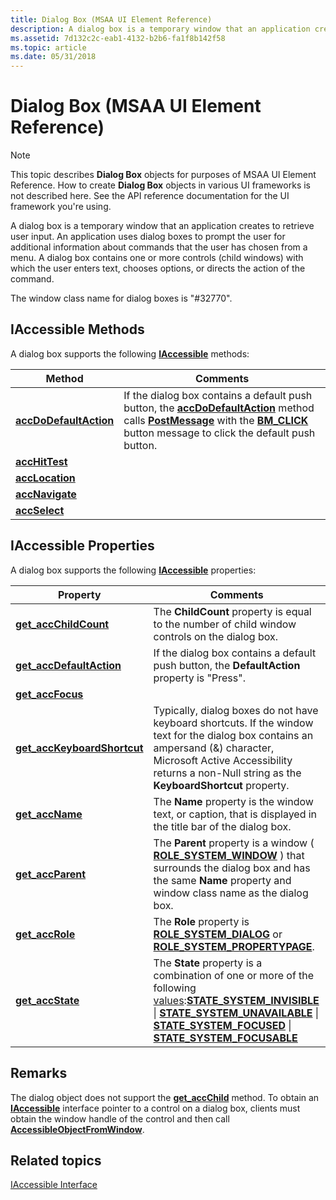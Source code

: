 ```yaml
---
title: Dialog Box (MSAA UI Element Reference)
description: A dialog box is a temporary window that an application creates to retrieve user input.
ms.assetid: 7d132c2c-eab1-4132-b2b6-fa1f8b142f58
ms.topic: article
ms.date: 05/31/2018
---
```


# Dialog Box (MSAA UI Element Reference)

> [!Note]  
> This topic describes **Dialog Box** objects for purposes of MSAA UI Element Reference. How to create **Dialog Box** objects in various UI frameworks is not described here. See the API reference documentation for the UI framework you're using.

 

A dialog box is a temporary window that an application creates to retrieve user input. An application uses dialog boxes to prompt the user for additional information about commands that the user has chosen from a menu. A dialog box contains one or more controls (child windows) with which the user enters text, chooses options, or directs the action of the command.

The window class name for dialog boxes is "\#32770".

## IAccessible Methods

A dialog box supports the following [**IAccessible**](/windows/desktop/api/oleacc/nn-oleacc-iaccessible) methods:



| Method                                                                    | Comments                                                                                                                                                                                                                                                                               |
|---------------------------------------------------------------------------|----------------------------------------------------------------------------------------------------------------------------------------------------------------------------------------------------------------------------------------------------------------------------------------|
| [**accDoDefaultAction**](/windows/desktop/api/Oleacc/nf-oleacc-iaccessible-accdodefaultaction) | If the dialog box contains a default push button, the [**accDoDefaultAction**](/windows/desktop/api/Oleacc/nf-oleacc-iaccessible-accdodefaultaction) method calls [**PostMessage**](https://docs.microsoft.com/windows/desktop/api/winuser/nf-winuser-postmessagea) with the [**BM\_CLICK**](https://docs.microsoft.com/windows/desktop/Controls/bm-click) button message to click the default push button. |
| [**accHitTest**](/windows/desktop/api/Oleacc/nf-oleacc-iaccessible-acchittest)                 |                                                                                                                                                                                                                                                                                        |
| [**accLocation**](/windows/desktop/api/Oleacc/nf-oleacc-iaccessible-acclocation)               |                                                                                                                                                                                                                                                                                        |
| [**accNavigate**](/windows/desktop/api/Oleacc/nf-oleacc-iaccessible-accnavigate)               |                                                                                                                                                                                                                                                                                        |
| [**accSelect**](/windows/desktop/api/Oleacc/nf-oleacc-iaccessible-accselect)                   |                                                                                                                                                                                                                                                                                        |



 

## IAccessible Properties

A dialog box supports the following [**IAccessible**](/windows/desktop/api/oleacc/nn-oleacc-iaccessible) properties:



| Property                                                                                 | Comments                                                                                                                                                                                                                                                                                                                                                                                                                                                                 |
|------------------------------------------------------------------------------------------|--------------------------------------------------------------------------------------------------------------------------------------------------------------------------------------------------------------------------------------------------------------------------------------------------------------------------------------------------------------------------------------------------------------------------------------------------------------------------|
| [**get\_accChildCount**](/windows/desktop/api/Oleacc/nf-oleacc-iaccessible-get_accchildcount)                 | The **ChildCount** property is equal to the number of child window controls on the dialog box.                                                                                                                                                                                                                                                                                                                                                                           |
| [**get\_accDefaultAction**](/windows/desktop/api/Oleacc/nf-oleacc-iaccessible-get_accdefaultaction)           | If the dialog box contains a default push button, the **DefaultAction** property is "Press".                                                                                                                                                                                                                                                                                                                                                                             |
| [**get\_accFocus**](/windows/desktop/api/Oleacc/nf-oleacc-iaccessible-get_accfocus)                           |                                                                                                                                                                                                                                                                                                                                                                                                                                                                          |
| [**get\_accKeyboardShortcut**](https://docs.microsoft.com/windows/desktop/api/oleacc/nf-oleacc-iaccessible-get_acckeyboardshortcut) | Typically, dialog boxes do not have keyboard shortcuts. If the window text for the dialog box contains an ampersand (&) character, Microsoft Active Accessibility returns a non-Null string as the **KeyboardShortcut** property.                                                                                                                                                                                                                                        |
| [**get\_accName**](/windows/desktop/api/Oleacc/nf-oleacc-iaccessible-get_accname)                             | The **Name** property is the window text, or caption, that is displayed in the title bar of the dialog box.                                                                                                                                                                                                                                                                                                                                                              |
| [**get\_accParent**](/windows/desktop/api/Oleacc/nf-oleacc-iaccessible-get_accparent)                         | The **Parent** property is a window ( [**ROLE\_SYSTEM\_WINDOW**](object-roles.md) ) that surrounds the dialog box and has the same **Name** property and window class name as the dialog box.                                                                                                                                                                                                                                                        |
| [**get\_accRole**](/windows/desktop/api/Oleacc/nf-oleacc-iaccessible-get_accrole)                             | The **Role** property is [**ROLE\_SYSTEM\_DIALOG**](object-roles.md) or [**ROLE\_SYSTEM\_PROPERTYPAGE**](object-roles.md).                                                                                                                                                                                                                                                                                                 |
| [**get\_accState**](/windows/desktop/api/Oleacc/nf-oleacc-iaccessible-get_accstate)                           | The **State** property is a combination of one or more of the following [values](object-state-constants.md):[**STATE\_SYSTEM\_INVISIBLE**](object-state-constants.md) \| [**STATE\_SYSTEM\_UNAVAILABLE**](object-state-constants.md) \| [**STATE\_SYSTEM\_FOCUSED**](object-state-constants.md) \| [**STATE\_SYSTEM\_FOCUSABLE**](object-state-constants.md)<br/> |



 

## Remarks

The dialog object does not support the [**get\_accChild**](/windows/desktop/api/Oleacc/nf-oleacc-iaccessible-get_accchild) method. To obtain an [**IAccessible**](/windows/desktop/api/oleacc/nn-oleacc-iaccessible) interface pointer to a control on a dialog box, clients must obtain the window handle of the control and then call [**AccessibleObjectFromWindow**](/windows/desktop/api/Oleacc/nf-oleacc-accessibleobjectfromwindow).

## Related topics

<dl> <dt>

[IAccessible Interface](/windows/desktop/api/oleacc/nn-oleacc-iaccessible)
</dt> </dl>

 

 





